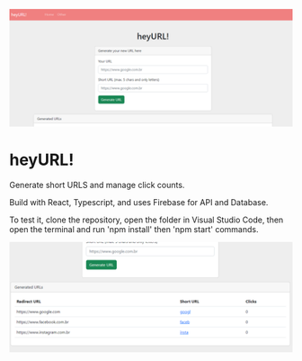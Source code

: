 ![heyURL](https://github.com/arturguimaraes/hey-url/blob/master/src/assets/img/cap1.PNG?raw=true)

# heyURL!

<p>Generate short URLS and manage click counts.</p>
<p>Build with React, Typescript, and uses Firebase for API and Database.</p>
<p>To test it, clone the repository, open the folder in Visual Studio Code, then open the terminal and run 'npm install' then 'npm start' commands.</p>

![heyURL](https://github.com/arturguimaraes/hey-url/blob/master/src/assets/img/cap2.PNG?raw=true)